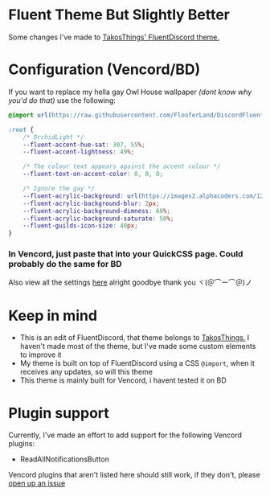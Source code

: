 # Fluent Theme But Slightly Better
Some changes I've made to [TakosThings' FluentDiscord theme.](https://github.com/TakosThings/Fluent-Discord)

# Configuration (Vencord/BD)
If you want to replace my hella gay Owl House wallpaper _(dont know why you'd do that)_ use the following:
```css
@import url(https://raw.githubusercontent.com/FlooferLand/DiscordFluentTheme/main/fluent.theme.css);

:root {
	/* OrchidLight */
	--fluent-accent-hue-sat: 307, 55%;
	--fluent-accent-lightness: 49%;

	/* The colour text appears against the accent colour */
	--fluent-text-on-accent-color: 0, 0, 0;

	/* Ignore the gay */
	--fluent-acrylic-background: url(https://images2.alphacoders.com/129/1291151.png);
	--fluent-acrylic-background-blur: 2px;
	--fluent-acrylic-background-dimness: 60%;
	--fluent-acrylic-background-saturate: 50%;
	--fluent-guilds-icon-size: 40px;
}
```
### In Vencord, just paste that into your QuickCSS page. Could probably do the same for BD
Also view all the settings [here](https://github.com/TakosThings/Fluent-Discord/wiki/Options) alright goodbye thank you ヾ(＠⌒ー⌒＠)ノ

# Keep in mind
- This is an edit of FluentDiscord, that theme belongs to [TakosThings.](https://github.com/TakosThings)
  I haven't made most of the theme, but I've made some custom elements to improve it
- My theme is built on top of FluentDiscord using a CSS `@import`, when it receives any updates, so will this theme
- This theme is mainly built for Vencord, i havent tested it on BD

# Plugin support
Currently, I've made an effort to add support for the following Vencord plugins:
- ReadAllNotificationsButton

Vencord plugins that aren't listed here should still work, if they don't, please [open up an issue](../../issues/new)
